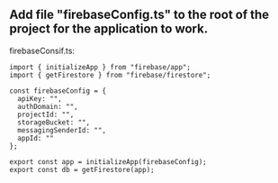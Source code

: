 Add file "firebaseConfig.ts" to the root of the project for the application to work.
----
firebaseConsif.ts:
```
import { initializeApp } from "firebase/app";
import { getFirestore } from "firebase/firestore";

const firebaseConfig = {
  apiKey: "",
  authDomain: "",
  projectId: "",
  storageBucket: "",
  messagingSenderId: "",
  appId: ""
};

export const app = initializeApp(firebaseConfig);
export const db = getFirestore(app);
```
